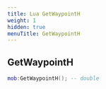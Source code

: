 ```yaml
---
title: Lua GetWaypointH
weight: 1
hidden: true
menuTitle: GetWaypointH
---
```

## GetWaypointH
```lua
mob:GetWaypointH(); -- double
```
